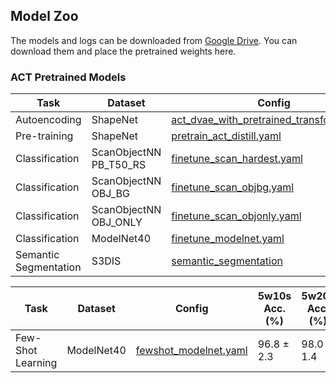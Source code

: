 ## Model Zoo
The models and logs can be downloaded from [Google Drive](https://drive.google.com/drive/folders/1hZUmqRvAg64abnkaI1HxctfQPTetWpaH?usp=share_link). You can download them and place the pretrained weights here.

### ACT Pretrained Models

| Task                  | Dataset                | Config                                                       | Acc.       | Download                                                     |
| --------------------- | ---------------------- | ------------------------------------------------------------ | ---------- | ------------------------------------------------------------ |
| Autoencoding          | ShapeNet               | [act_dvae_with_pretrained_transformer.yaml](../cfgs/autoencoder/act_dvae_with_pretrained_transformer.yaml) | N/A        | [here](https://drive.google.com/file/d/1Q-QAsaJQI-3Wci6BHKjcLbhIMkT-YQKQ/view?usp=share_link) |
| Pre-training          | ShapeNet               | [pretrain_act_distill.yaml](../cfgs/pretrain/pretrain_act_distill.yaml) | N/A        | [here](https://drive.google.com/file/d/1T8bzdJfzdfQtCLu3WU9yDZTgBrLXSDcE/view?usp=share_link) |
| Classification        | ScanObjectNN PB_T50_RS | [finetune_scan_hardest.yaml](../cfgs/finetune_classification/full/finetune_scan_hardest.yaml) | 88.21%     | [here](https://drive.google.com/file/d/1HgxlISsaJrBMOvhhHt7D92wGFlWTb8uw/view?usp=share_link) |
| Classification        | ScanObjectNN OBJ_BG    | [finetune_scan_objbg.yaml](./cfgs/finetune_classification/full/finetune_scan_objbg.yaml) | 93.29%     | [here](https://drive.google.com/file/d/1JN5DzZKQLGZo8Rxxp3SdPYIwB5cilhVW/view?usp=share_link) |
| Classification        | ScanObjectNN OBJ_ONLY  | [finetune_scan_objonly.yaml](./cfgs/finetune_classification/full/finetune_scan_objonly.yaml) | 91.91%     | [here](https://drive.google.com/file/d/1dr79MA5HrRS3NHbzXQprfjoAS1Ou-U78/view?usp=share_link) |
| Classification        | ModelNet40             | [finetune_modelnet.yaml](../cfgs/finetune_classification/full/finetune_modelnet.yaml) | 93.70%     | [here](https://drive.google.com/file/d/1SaQI9npzTHf5Ty61vLOORKXjDo1c_yhR/view?usp=share_link) |
| Semantic Segmentation | S3DIS                  | [semantic_segmentation](../semantic_segmentation)            | 61.2% mIoU | [here](https://drive.google.com/file/d/11JXdCkT91A2vdjBsw8-sroYZTryek7a9/view?usp=share_link) |

| Task              | Dataset    | Config                                                       | 5w10s Acc. (%) | 5w20s Acc. (%) | 10w10s Acc. (%) | 10w20s Acc. (%) |
| ----------------- | ---------- | ------------------------------------------------------------ | -------------- | -------------- | --------------- | --------------- |
| Few-Shot Learning | ModelNet40 | [fewshot_modelnet.yaml](../cfgs/finetune_classification/few_shot/fewshot_modelnet.yaml) | 96.8 ± 2.3     | 98.0 ± 1.4     | 93.3 ± 4.0      | 95.6 ± 2.8      |
